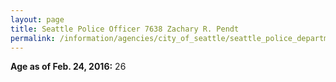 ```yaml
---
layout: page
title: Seattle Police Officer 7638 Zachary R. Pendt
permalink: /information/agencies/city_of_seattle/seattle_police_department/copbook/7638/
---
```


**Age as of Feb. 24, 2016:** 26
